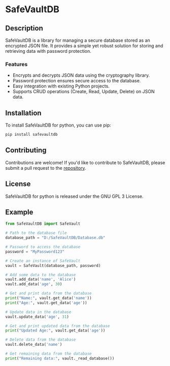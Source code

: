 # SafeVaultDB

## Description

SafeVaultDB is a library for managing a secure database stored as an encrypted JSON file. It provides a simple yet robust solution for storing and retrieving data with password protection.

### Features

- Encrypts and decrypts JSON data using the cryptography library.
- Password protection ensures secure access to the database.
- Easy integration with existing Python projects.
- Supports CRUD operations (Create, Read, Update, Delete) on JSON data.

## Installation

To install SafeVaultDB for python, you can use pip:

```bash
pip install safevaultdb
```

## Contributing
Contributions are welcome! If you'd like to contribute to SafeVaultDB, please submit a pull request to the [repository](https://github.com/RGB-CAT/SafeVaultDB-Python).

## License
SafeVaultDB for python is released under the GNU GPL 3 License.

## Example
```python
from SafeVaultDB import SafeVault

# Path to the database file
database_path = "D:/SafeVaultDB/Database.db"

# Password to access the database
password = "MyPassword123"

# Create an instance of SafeVault
vault = SafeVault(database_path, password)

# Add some data to the database
vault.add_data('name', 'Alice')
vault.add_data('age', 30)

# Get and print data from the database
print("Name:", vault.get_data('name'))
print("Age:", vault.get_data('age'))

# Update data in the database
vault.update_data('age', 31)

# Get and print updated data from the database
print("Updated Age:", vault.get_data('age'))

# Delete data from the database
vault.delete_data('name')

# Get remaining data from the database
print("Remaining data:", vault._read_database())
```
